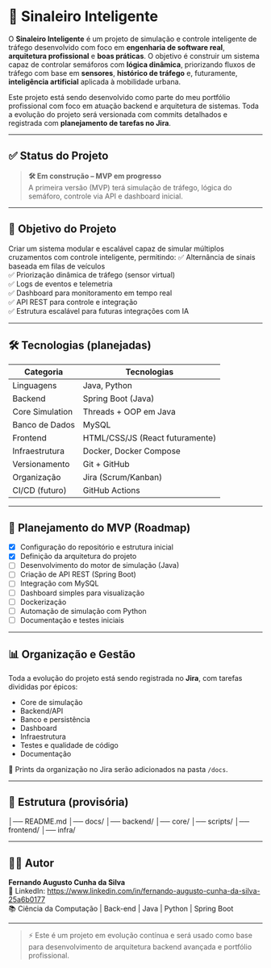 # 🚦 Sinaleiro Inteligente

O **Sinaleiro Inteligente** é um projeto de simulação e controle inteligente de tráfego desenvolvido com foco em **engenharia de software real**, **arquitetura profissional** e **boas práticas**. O objetivo é construir um sistema capaz de controlar semáforos com **lógica dinâmica**, priorizando fluxos de tráfego com base em **sensores**, **histórico de tráfego** e, futuramente, **inteligência artificial** aplicada à mobilidade urbana.

Este projeto está sendo desenvolvido como parte do meu portfólio profissional com foco em atuação backend e arquitetura de sistemas. Toda a evolução do projeto será versionada com commits detalhados e registrada com **planejamento de tarefas no Jira**.

---

## ✅ Status do Projeto

> **🛠️ Em construção – MVP em progresso**  
> A primeira versão (MVP) terá simulação de tráfego, lógica do semáforo, controle via API e dashboard inicial.

---

## 🎯 Objetivo do Projeto

Criar um sistema modular e escalável capaz de simular múltiplos cruzamentos com controle inteligente, permitindo:
✅ Alternância de sinais baseada em filas de veículos  
✅ Priorização dinâmica de tráfego (sensor virtual)  
✅ Logs de eventos e telemetria  
✅ Dashboard para monitoramento em tempo real  
✅ API REST para controle e integração  
✅ Estrutura escalável para futuras integrações com IA

---

## 🛠️ Tecnologias (planejadas)

| Categoria | Tecnologias |
|-----------|-------------|
| Linguagens | Java, Python |
| Backend | Spring Boot (Java) |
| Core Simulation | Threads + OOP em Java |
| Banco de Dados | MySQL |
| Frontend | HTML/CSS/JS (React futuramente) |
| Infraestrutura | Docker, Docker Compose |
| Versionamento | Git + GitHub |
| Organização | Jira (Scrum/Kanban) |
| CI/CD (futuro) | GitHub Actions |

---

## 📌 Planejamento do MVP (Roadmap)

- [X] Configuração do repositório e estrutura inicial
- [X] Definição da arquitetura do projeto
- [ ] Desenvolvimento do motor de simulação (Java)
- [ ] Criação de API REST (Spring Boot)
- [ ] Integração com MySQL
- [ ] Dashboard simples para visualização
- [ ] Dockerização
- [ ] Automação de simulação com Python
- [ ] Documentação e testes iniciais

---

## 📊 Organização e Gestão

Toda a evolução do projeto está sendo registrada no **Jira**, com tarefas divididas por épicos:

- Core de simulação
- Backend/API
- Banco e persistência
- Dashboard
- Infraestrutura
- Testes e qualidade de código
- Documentação

📎 Prints da organização no Jira serão adicionados na pasta `/docs`.

---

## 📂 Estrutura (provisória)
│── README.md
│── docs/
│── backend/
│── core/
│── scripts/
│── frontend/
│── infra/


---

## 👨‍💻 Autor

**Fernando Augusto Cunha da Silva**  
🔗 LinkedIn: https://www.linkedin.com/in/fernando-augusto-cunha-da-silva-25a6b0177  
📚 Ciência da Computação | Back-end | Java | Python | Spring Boot  

---

> ⚡ Este é um projeto em evolução contínua e será usado como base para desenvolvimento de arquitetura backend avançada e portfólio profissional.


